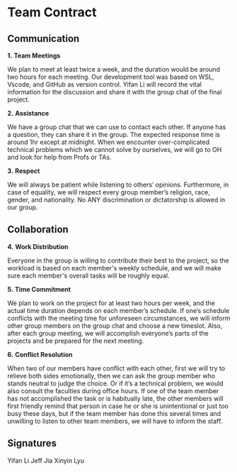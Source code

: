 # Team Contract

## Communication
**1.** **Team Meetings** 

We plan to meet at least twice a week, and the duration would be around two hours for each meeting. Our development tool was based on WSL, Vscode, and GitHub as version control. Yifan Li will record the vital information for the discussion and share it with the group chat of the final project.

**2.** **Assistance** 

We have a group chat that we can use to contact each other. If anyone has a question, they can share it in the group. The expected response time is around 1hr except at midnight. When we encounter over-complicated technical problems which we cannot solve by ourselves, we will go to OH and look for help from Profs or TAs.

**3.** **Respect** 

We will always be patient while listening to others’ opinions. Furthermore, in case of equality, we will respect every group member’s religion, race, gender, and nationality. No ANY discrimination or dictatorship is allowed in our group. 

## Collaboration

**4.** **Work Distribution** 

Everyone in the group is willing to contribute their best to the project, so the workload is based on each member's weekly schedule, and we will make sure each member's overall tasks will be roughly equal. 

**5.** **Time Commitment** 

We plan to work on the project for at least two hours per week, and the actual time duration depends on each member’s schedule. If one’s schedule conflicts with the meeting time for unforeseen circumstances, we will inform other group members on the group chat and choose a new timeslot. Also, after each group meeting, we will accomplish everyone’s parts of the projects and be prepared for the next meeting. 

**6.** **Conflict Resolution** 

When two of our members have conflict with each other, first we will try to relieve both sides emotionally, then we can ask the group member who stands neutral to judge the choice. Or if it’s a technical problem, we would also consult the faculties during office hours. If one of the team member has not accomplished the task or is habitually late, the other members will first friendly remind that person in case he or she is unintentional or just too busy these days, but if the team member has done this several times and unwilling to listen to other team members, we will have to inform the staff. 

## Signatures
Yifan Li
Jeff Jia
Xinyin Lyu